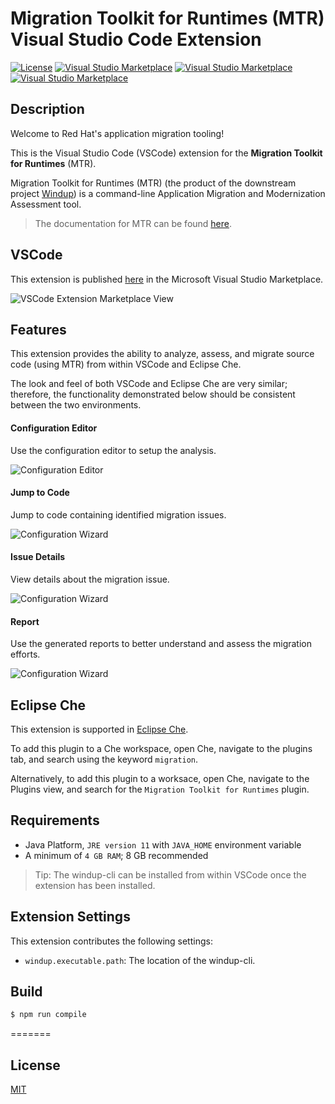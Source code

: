 # Migration Toolkit for Runtimes (MTR) Visual Studio Code Extension

[![License](https://img.shields.io/badge/license-MIT-brightgreen.svg)](https://github.com/windup/rhamt-vscode-extension/blob/master/README.md)
[![Visual Studio Marketplace](https://vsmarketplacebadge.apphb.com/version/redhat.mtr-vscode-extension.svg)](https://marketplace.visualstudio.com/items?itemName=redhat.mtr-vscode-extension)
[![Visual Studio Marketplace](https://vsmarketplacebadge.apphb.com/installs/redhat.mtr-vscode-extension.svg)](https://marketplace.visualstudio.com/items?itemName=redhat.mtr-vscode-extension)
[![Visual Studio Marketplace](https://vsmarketplacebadge.apphb.com/downloads-short/redhat.mtr-vscode-extension.svg)](https://marketplace.visualstudio.com/items?itemName=redhat.mtr-vscode-extension)
## Description

Welcome to Red Hat's application migration tooling!

This is the Visual Studio Code (VSCode) extension for the <b>Migration Toolkit for Runtimes</b> (MTR).

Migration Toolkit for Runtimes (MTR) (the product of the downstream project [Windup](https://github.com/windup/windup)) is a command-line Application Migration and Modernization Assessment tool.

> The documentation for MTR can be found [here](https://developers.redhat.com/products/rhamt/overview).

## VSCode

This extension is published [here](https://marketplace.visualstudio.com/items?itemName=redhat.mtr-vscode-extension) in the Microsoft Visual Studio Marketplace.

![VSCode Extension Marketplace View](resources/mtr_vscode_installation.png)

## Features

This extension provides the ability to analyze, assess, and migrate source code (using MTR) from within VSCode and Eclipse Che.

The look and feel of both VSCode and Eclipse Che are very similar; therefore, the functionality demonstrated below should be consistent between the two environments.

#### Configuration Editor
Use the configuration editor to setup the analysis.  
  
![Configuration Editor](resources/configuration_editor.gif)  

#### Jump to Code
Jump to code containing identified migration issues.  
  
![Configuration Wizard](resources/jump_to_code.gif)  

#### Issue Details
View details about the migration issue.  
  
![Configuration Wizard](resources/issue_details.gif)  
  
#### Report
Use the generated reports to better understand and assess the migration efforts.  
  
![Configuration Wizard](resources/report.gif)  

## Eclipse Che

This extension is supported in [Eclipse Che](https://www.eclipse.org/che/).

To add this plugin to a Che workspace, open Che, navigate to the plugins tab, and search using the keyword `migration`.

Alternatively, to add this plugin to a worksace, open Che, navigate to the Plugins view, and search for the `Migration Toolkit for Runtimes` plugin.

## Requirements

* Java Platform, `JRE version 11` with `JAVA_HOME` environment variable 
* A minimum of `4 GB RAM`; 8 GB recommended

> Tip: The windup-cli can be installed from within VSCode once the extension has been installed.

## Extension Settings

This extension contributes the following settings:

* `windup.executable.path`: The location of the windup-cli.

## Build

```bash
$ npm run compile
```
=======

## License
[MIT](LICENSE)
